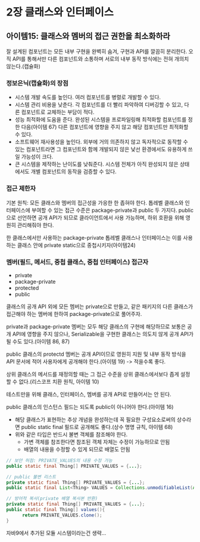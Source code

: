 # 2장 클래스와 인터페이스
## 아이템15: 클래스와 멤버의 접근 권한을 최소화하라
잘 설계된 컴포넌트는 모든 내부 구현을 완벽히 숨겨, 구현과 API를 깔끔히 분리한다. 오직 API를 통해서만 다른 컴포넌트와 소통하며 서로의 내부 동작 방식에는 전혀 개의치 않는다.(캡슐화)

### 정보은닉(캡슐화)의 장점
- 시스템 개발 속도를 높인다. 여러 컴포넌트를 병렬로 개발할 수 있다.
- 시스템 관리 비용을 낮춘다. 각 컴포넌트를 더 빨리 파악하여 디버깅할 수 있고, 다른 컴포넌트로 교체하는 부담이 적다.
- 성능 최적화에 도움을 준다. 완성된 시스템을 프로파일링해 최적화할 컴포넌트를 정한 다음(아이템 67) 다른 컴포넌트에 영향을 주지 않고 해당 컴포넌트만 최적화할 수 있다.
- 소프트웨어 재사용성을 높인다. 외부에 거의 의존하지 않고 독자적으로 동작할 수 있는 컴포넌트라면 그 컴포넌트와 함께 개발되지 않은 낯선 환경에서도 유용하게 쓰일 가능성이 크다.
- 큰 시스템을 제작하는 난이도를 낮춰준다. 시스템 전체가 아직 완성되지 않은 상태에서도 개별 컴포넌트의 동작을 검증할 수 있다.

### 접근 제한자
기본 원칙: 모든 클래스와 멤버의 접근성을 가응한 한 좁혀야 한다.
톱레벨 클래스와 인터페이스에 부여할 수 있는 접근 수준은 package-private과 public 두 가지다. public으로 선언하면 공개 API가 되므로 클라이언트에서 사용 가능하며, 하위 호환을 위해 영원히 관리해줘야 한다.

한 클래스에서만 사용하는 package-private 톱레벨 클래스나 인터페이스는 이를 사용하는 클래스 안에 private static으로 중첩시키자(아이템24)

### 멤버(필드, 메서드, 중첩 클래스, 중첩 인터페이스) 접근자
- private
- package-private
- protected
- public

클래스의 공개 API 외에 모든 멤버는 private으로 만들고, 같은 패키지의 다른 클래스가 접근해야 하는 멤버에 한하여 package-private으로 풀어주자.

private과 package-private 멤버는 모두 해당 클래스의 구현에 해당하므로 보통은 공개 API에 영향을 주지 않으나, Serializable을 구현한 클래스는 의도치 않게 공개 API가 될 수도 있다.(아이템 86, 87)

public 클래스의 protectd 멤버는 공개 API이므로 영원히 지원 및 내부 동작 방식을 API 문서에 적어 사용자에게 공개해야 한다.(아이템 19) -> 적을수록 좋다.

상위 클래스의 메서드를 재정의할 때는 그 접근 수준을 상위 클래스에서보다 좁게 설정할 수 없다.(리스코프 치환 원칙, 아이템 10)

테스트만을 위해 클래스, 인터페이스, 멤버를 공개 API로 만들어서는 안 된다.

public 클래스의 인스턴스 필드는 되도록 public이 아니어야 한다.(아이템 16)
  - 해당 클래스가 표현하는 추상 개념을 완성하는데 꼭 필요한 구성요소로써의 상수라면 public static final 필드로 공개해도 좋다.(상수 명명 규칙, 아이템 68)
  - 위와 같은 타입은 반드시 불변 객체를 참조해야 한다.
    - 가변 객체를 참조한다면 참조된 객체 자체는 수정이 가능하므로 안됨
    - 배열의 내용을 수정할 수 있게 되므로 배열도 안됨
``` java
// 보안 허점: PRIVATE_VALUES의 내용 수정 가능
public static final Thing[] PRIVATE_VALUES = {...};

// public 불변 리스트
private static final Thing[] PRIVATE_VALUES = {...};
public static final List<Thing> VALUES = Collections.unmodifiableList(Arrays.asList(PRIVATE_VALUES));

// 방어적 복사(private 배열 복사본 반환)
private static final Thing[] PRIVATE_VALUES = {...};
public static final Thing[] values(){
      return PRIVATE_VALUES.clone();
}
```
자바9에서 추가된 모듈 시스템이라는건 생략...
